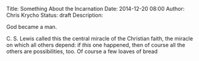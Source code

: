 Title: Something About the Incarnation
Date: 2014-12-20 08:00
Author: Chris Krycho
Status: draft
Description: 

God became a man.

C. S. Lewis called this the central miracle of the Christian faith, the miracle on which all others depend: if *this* one happened, then of course all the others are possibilities, too. Of course a few loaves of bread 